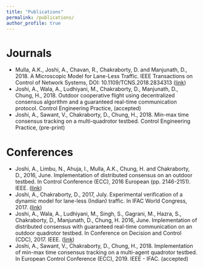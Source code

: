 ```yaml
---
title: "Publications"
permalink: /publications/
author_profile: true
---
```


Journals
========
* Mulla, A.K., Joshi, A., Chavan, R., Chakraborty, D. and Manjunath, D., 2018. A Microscopic Model for Lane-Less Traffic. IEEE Transactions on Control of Network Systems, DOI: 10.1109/TCNS.2018.2834313 ([link](https://ieeexplore.ieee.org/abstract/document/8355794))
* Joshi, A., Wala, A., Ludhiyani, M., Chakraborty, D., Manjunath, D., Chung, H., 2018. Outdoor cooperative flight using decentralized consensus algorithm and a guaranteed real-time communication protocol. Control Engineering Practice, (accepted)
* Joshi, A., Sawant, V., Chakraborty, D., Chung, H., 2018. Min-max time consensus tracking on a multi-quadrotor testbed. Control Engineering Practice, (pre-print)

Conferences
===========
* Joshi, A., Limbu, N., Ahuja, I., Mulla, A.K., Chung, H. and Chakraborty, D., 2016, June. Implementation of distributed consensus on an outdoor testbed. In Control Conference (ECC), 2016 European (pp. 2146-2151). IEEE. ([link](https://ieeexplore.ieee.org/abstract/document/7810609/))
* Joshi, A., Chakraborty, D., 2017, July. Experimental verification of a dynamic model for lane-less (Indian) traffic. In IFAC World Congress, 2017. ([link](https://www.sciencedirect.com/science/article/pii/S2405896317315525))
* Joshi, A., Wala, A., Ludhiyani, M., Singh, S., Gagrani, M., Hazra, S., Chakraborty, D., Manjunath, D., Chung, H. 2016, June. Implementation of distributed consensus with guaranteed real-time communication on an outdoor quadrotor testbed. In Conference on Decision and Control (CDC), 2017. IEEE. ([link](https://ieeexplore.ieee.org/abstract/document/8263964/))
* Joshi,  A.,  Sawant,  V.,  Chakraborty,  D.,  Chung,  H.,  2018.   Implementation  of  min-max  time  consensus tracking on a multi-agent quadrotor testbed. In European Control Conference (ECC), 2019. IEEE - IFAC. (accepted)
